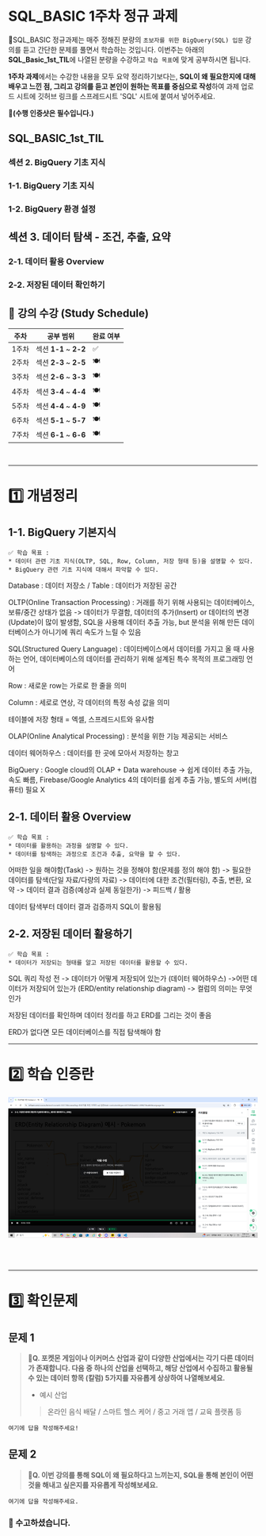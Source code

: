 # SQL_BASIC 1주차 정규 과제 

📌SQL_BASIC 정규과제는 매주 정해진 분량의 `초보자를 위한 BigQuery(SQL) 입문` 강의를 듣고 간단한 문제를 풀면서 학습하는 것입니다. 이번주는 아래의 **SQL_Basic_1st_TIL**에 나열된 분량을 수강하고 `학습 목표`에 맞게 공부하시면 됩니다.

**1주차 과제**에서는 수강한 내용을 모두 요약 정리하기보다는, **SQL이 왜 필요한지에 대해 배우고 느낀 점, 그리고 강의를 듣고 본인이 원하는 목표를 중심으로 작성**하여 과제 업로드 시트에 깃허브 링크를 스프레드시트 'SQL' 시트에 붙여서 넣어주세요. 

**👀(수행 인증샷은 필수입니다.)** 

## SQL_BASIC_1st_TIL

### 섹션 2. BigQuery 기초 지식

### 1-1. BigQuery 기초 지식

### 1-2. BigQuery 환경 설정

## 섹션 3. 데이터 탐색 - 조건, 추출, 요약

### 2-1. 데이터 활용 Overview 

### 2-2. 저장된 데이터 확인하기

## 🏁 강의 수강 (Study Schedule)

| 주차  | 공부 범위              | 완료 여부 |
| ----- | ---------------------- | --------- |
| 1주차 | 섹션 **1-1** ~ **2-2** | ✅         |
| 2주차 | 섹션 **2-3** ~ **2-5** | 🍽️         |
| 3주차 | 섹션 **2-6** ~ **3-3** | 🍽️         |
| 4주차 | 섹션 **3-4** ~ **4-4** | 🍽️         |
| 5주차 | 섹션 **4-4** ~ **4-9** | 🍽️         |
| 6주차 | 섹션 **5-1** ~ **5-7** | 🍽️         |
| 7주차 | 섹션 **6-1** ~ **6-6** | 🍽️         |


<br>

<!-- 여기까진 그대로 둬 주세요-->

---

# 1️⃣ 개념정리 
<!-- 강의 수강 이후에 아래의 학습 목표에 맞게 개념을 자유롭게 정리해주세요.-->
## 1-1. BigQuery 기본지식

~~~
✅ 학습 목표 :
* 데이터 관련 기초 지식(OLTP, SQL, Row, Column, 저장 형태 등)을 설명할 수 있다. 
* BigQuery 관련 기초 지식에 대해서 파악할 수 있다. 
~~~

Database : 데이터 저장소 / Table : 데이터가 저장된 공간

OLTP(Online Transaction Processing) : 거래를 하기 위해 사용되는 데이터베이스, 보류/중간 상태가 없음 -> 데이터가 무결함, 데이터의 추가(Insert) or 데이터의 변경(Update)이 많이 발생함, SQL을 사용해 데이터 추출 가능, but 분석을 위해 만든 데이터베이스가 아니기에 쿼리 속도가 느릴 수 있음

SQL(Structured Query Language) : 데이터베이스에서 데이터를 가지고 올 때 사용하는 언어, 데이터베이스의 데이터를 관리하기 위해 설계된 특수 목적의 프로그래밍 언어

Row : 새로운 row는 가로로 한 줄을 의미

Column : 세로로 연상, 각 데이터의 특정 속성 값을 의미

테이블에 저장 형태 = 엑셀, 스프레드시트와 유사함

OLAP(Online Analytical Processing) : 분석을 위한 기능 제공되는 서비스

데이터 웨어하우스 : 데이터를 한 곳에 모아서 저장하는 창고

BigQuery : Google cloud의 OLAP + Data warehouse
    -> 쉽게 데이터 추출 가능, 속도 빠름, Firebase/Google Analytics 4의 데이터를 쉽게 추출 가능, 별도의 서버(컴퓨터) 필요 X



## 2-1. 데이터 활용 Overview

~~~
✅ 학습 목표 :
* 데이터를 활용하는 과정을 설명할 수 있다.
* 데이터를 탐색하는 과정으로 조건과 추출, 요약을 할 수 있다. 
~~~

어떠한 일을 해야함(Task) -> 원하는 것을 정해야 함(문제를 정의 해야 함) -> 필요한 데이터를 탐색(단일 자료/다량의 자료) -> 데이터에 대한 조건(필터링), 추출, 변환, 요약 -> 데이터 결과 검증(예상과 실제 동일한가) -> 피드백 / 활용

데이터 탐색부터 데이터 결과 검증까지 SQL이 활용됨



## 2-2. 저장된 데이터 활용하기

~~~
✅ 학습 목표 :
* 데이터가 저장되는 형태를 알고 저장된 데이터를 활용할 수 있다. 
~~~



SQL 쿼리 작성 전
    -> 데이터가 어떻게 저장되어 있는가 (데이터 웨어하우스)
    ->어떤 데이터가 저장되어 있는가 (ERD/entity relationship diagram)
    -> 컬럼의 의미는 무엇인가
    
저장된 데이터를 확인하며 데이터 정리를 하고 ERD를 그리는 것이 좋음

ERD가 없다면 모든 데이터베이스를 직접 탐색해야 함


---
# 2️⃣ 학습 인증란
![alt text](image.png)


<br>
<br>

---

# 3️⃣ 확인문제

## 문제 1

> **🧚Q. 포켓몬 게임이나 이커머스 산업과 같이 다양한 산업에서는 각기 다른 데이터가 존재합니다. 다음 중 하나의 산업을 선택하고, 해당 산업에서 수집하고 활용될 수 있는 데이터 항목 (칼럼) 5가지를 자유롭게 상상하여 나열해보세요.**
>
> - 예시 산업 
>
> >  온라인 음식 배달 / 스마트 헬스 케어 / 중고 거래 앱 / 교육 플랫폼 등 

<!--현실과 데이터 분석의 연결 고리를 상상하고, 데이터를 저장하는 형태를 활용하는 문제입니다. -->

<!--학습한 개념을 활용하여 자유롭게 설명해 보세요. 구체적인 예시를 들어 설명하면 더욱 좋습니다.-->

~~~
여기에 답을 작성해주세요!
~~~



## 문제 2

> **🧚Q. 이번 강의를 통해 SQL이 왜 필요하다고 느끼는지, SQL을 통해 본인이 어떤 것을 해내고 싶은지를 자유롭게 작성해보세요.**

~~~
여기에 답을 작성해주세요.
~~~



### 🎉 수고하셨습니다.








